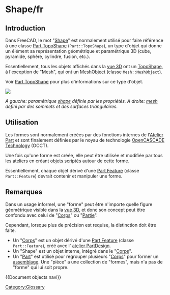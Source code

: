 # Shape/fr


## Introduction

Dans FreeCAD, le mot \"[Shape](Shape/fr.md)\" est normalement utilisé pour faire référence à une classe [ Part TopoShape](Part_TopoShape.md) (`Part::TopoShape`), un type d\'objet qui donne un élément sa représentation géométrique et paramétrique 3D (cube, pyramide, sphère, cylindre, fusion, etc.).

Essentiellement, tous les objets affichés dans la [vue 3D](3D_view/fr.md) ont un [TopoShape](Part_TopoShape/fr.md), à l\'exception de \"[Mesh](Mesh/fr.md)\", qui ont un [MeshObject](Mesh_MeshObject/fr.md) (classe `Mesh::MeshObject`).

Voir [Part TopoShape](Part_TopoShape.md) pour plus d\'informations sur ce type d\'objet.

![](images/Shape_and_mesh.svg )


*A gauche: paramétrique [shape](Shape/fr.md) définie par les propriétés. A droite: [mesh](Mesh/fr.md) défini par des sommets et des surfaces triangulaires.*

## Utilisation

Les formes sont normalement créées par des fonctions internes de l\'[Atelier Part](Part_Workbench/fr.md) et sont finalement définies par le noyau de technologie [OpenCASCADE Technology](OpenCASCADE/fr.md) (OCCT).

Une fois qu\'une forme est créée, elle peut être utilisée et modifiée par tous les [ateliers](Workbenches/fr.md) en créant [objets scriptés](scripted_objects/fr.md) autour de cette forme.

Essentiellement, chaque objet dérivé d\'une [Part Feature](Part_Feature/fr.md) (classe `Part::Feature`) devrait contenir et manipuler une forme.

## Remarques

Dans un usage informel, une \"forme\" peut être n\'importe quelle figure géométrique visible dans la [vue 3D](3D_view/fr.md), et donc son concept peut être confondu avec celui de \"[Corps](Body/fr.md)\" ou \"[Partie](Part/fr.md)\".

Cependant, lorsque plus de précision est requise, la distinction doit être faite.

-   Un \"[Corps](Body/fr.md)\" est un objet dérivé d\'une [Part Feature](Part_Feature/fr.md) (classe `Part::Feature`), créé avec l\' [atelier PartDesign](PartDesign_Workbench/fr.md).
-   Un \"Shape\" est un objet interne, intégré dans le \"[Corps](Body/fr.md)\".
-   Un \"[Part](Part/fr.md)\" est utilisé pour regrouper plusieurs \"[Corps](Body/fr.md)\" pour former un [assemblage](assembly/fr.md). Une \"pièce\" a une collection de \"formes\", mais n\'a pas de \"forme\" qui lui soit propre.


 {{Document objects navi}} 

[Category:Glossary](Category:Glossary.md)
